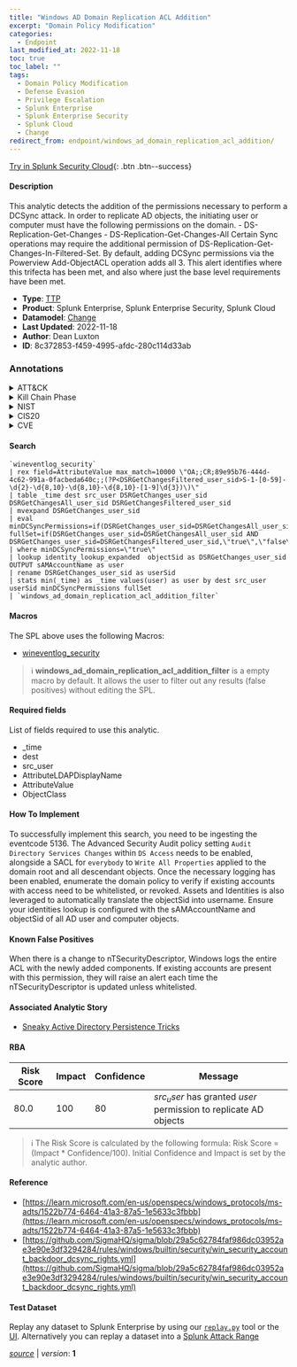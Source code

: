 ```yaml
---
title: "Windows AD Domain Replication ACL Addition"
excerpt: "Domain Policy Modification"
categories:
  - Endpoint
last_modified_at: 2022-11-18
toc: true
toc_label: ""
tags:
  - Domain Policy Modification
  - Defense Evasion
  - Privilege Escalation
  - Splunk Enterprise
  - Splunk Enterprise Security
  - Splunk Cloud
  - Change
redirect_from: endpoint/windows_ad_domain_replication_acl_addition/
---
```




[Try in Splunk Security Cloud](https://www.splunk.com/en_us/cyber-security.html){: .btn .btn--success}

#### Description

This analytic detects the addition of the permissions necessary to perform a DCSync attack. In order to replicate AD objects, the initiating user or computer must have the following permissions on the domain. - DS-Replication-Get-Changes - DS-Replication-Get-Changes-All Certain Sync operations may require the additional permission of DS-Replication-Get-Changes-In-Filtered-Set. By default, adding DCSync permissions via the Powerview Add-ObjectACL operation adds all 3. This alert identifies where this trifecta has been met, and also where just the base level requirements have been met.

- **Type**: [TTP](https://github.com/splunk/security_content/wiki/Detection-Analytic-Types)
- **Product**: Splunk Enterprise, Splunk Enterprise Security, Splunk Cloud
- **Datamodel**: [Change](https://docs.splunk.com/Documentation/CIM/latest/User/Change)
- **Last Updated**: 2022-11-18
- **Author**: Dean Luxton
- **ID**: 8c372853-f459-4995-afdc-280c114d33ab

### Annotations
<details>
  <summary>ATT&CK</summary>

<div markdown="1">

#### [ATT&CK](https://attack.mitre.org/)

| ID          | Technique   | Tactic         |
| ----------- | ----------- |--------------- |
| [T1484](https://attack.mitre.org/techniques/T1484/) | Domain Policy Modification | Defense Evasion, Privilege Escalation |

</div>
</details>


<details>
  <summary>Kill Chain Phase</summary>

<div markdown="1">

* Exploitation


</div>
</details>


<details>
  <summary>NIST</summary>

<div markdown="1">

* DE.CM



</div>
</details>

<details>
  <summary>CIS20</summary>

<div markdown="1">

* CIS 10



</div>
</details>

<details>
  <summary>CVE</summary>

<div markdown="1">


</div>
</details>


#### Search

```
`wineventlog_security`   
| rex field=AttributeValue max_match=10000 \"OA;;CR;89e95b76-444d-4c62-991a-0facbeda640c;;(?P<DSRGetChangesFiltered_user_sid>S-1-[0-59]-\d{2}-\d{8,10}-\d{8,10}-\d{8,10}-[1-9]\d{3})\)\"
| table _time dest src_user DSRGetChanges_user_sid DSRGetChangesAll_user_sid DSRGetChangesFiltered_user_sid
| mvexpand DSRGetChanges_user_sid
| eval minDCSyncPermissions=if(DSRGetChanges_user_sid=DSRGetChangesAll_user_sid,\"true\",\"false\"), fullSet=if(DSRGetChanges_user_sid=DSRGetChangesAll_user_sid AND DSRGetChanges_user_sid=DSRGetChangesFiltered_user_sid,\"true\",\"false\")
| where minDCSyncPermissions=\"true\" 
| lookup identity_lookup_expanded  objectSid as DSRGetChanges_user_sid OUTPUT sAMAccountName as user 
| rename DSRGetChanges_user_sid as userSid 
| stats min(_time) as _time values(user) as user by dest src_user userSid minDCSyncPermissions fullSet
| `windows_ad_domain_replication_acl_addition_filter`
```

#### Macros
The SPL above uses the following Macros:
* [wineventlog_security](https://github.com/splunk/security_content/blob/develop/macros/wineventlog_security.yml)

> :information_source:
> **windows_ad_domain_replication_acl_addition_filter** is a empty macro by default. It allows the user to filter out any results (false positives) without editing the SPL.



#### Required fields
List of fields required to use this analytic.
* _time
* dest
* src_user
* AttributeLDAPDisplayName
* AttributeValue
* ObjectClass



#### How To Implement
To successfully implement this search, you need to be ingesting the eventcode 5136. The Advanced Security Audit policy setting `Audit Directory Services Changes` within `DS Access` needs to be enabled, alongside a SACL for `everybody` to  `Write All Properties` applied to the domain root and all descendant objects. Once the necessary logging has been enabled, enumerate the domain policy to verify if existing accounts with access need to be whitelisted, or revoked. Assets and Identities is also leveraged to automatically translate the objectSid into username. Ensure your identities lookup is configured with the sAMAccountName and objectSid of all AD user and computer objects.
#### Known False Positives
When there is a change to nTSecurityDescriptor, Windows logs the entire ACL with the newly added components. If existing accounts are present with this permission, they will raise an alert each time the nTSecurityDescriptor is updated unless whitelisted.

#### Associated Analytic Story
* [Sneaky Active Directory Persistence Tricks](/stories/sneaky_active_directory_persistence_tricks)




#### RBA

| Risk Score  | Impact      | Confidence   | Message      |
| ----------- | ----------- |--------------|--------------|
| 80.0 | 100 | 80 | $src_user$ has granted $user$ permission to replicate AD objects |


> :information_source:
> The Risk Score is calculated by the following formula: Risk Score = (Impact * Confidence/100). Initial Confidence and Impact is set by the analytic author.


#### Reference

* [https://learn.microsoft.com/en-us/openspecs/windows_protocols/ms-adts/1522b774-6464-41a3-87a5-1e5633c3fbbb](https://learn.microsoft.com/en-us/openspecs/windows_protocols/ms-adts/1522b774-6464-41a3-87a5-1e5633c3fbbb)
* [https://github.com/SigmaHQ/sigma/blob/29a5c62784faf986dc03952ae3e90e3df3294284/rules/windows/builtin/security/win_security_account_backdoor_dcsync_rights.yml](https://github.com/SigmaHQ/sigma/blob/29a5c62784faf986dc03952ae3e90e3df3294284/rules/windows/builtin/security/win_security_account_backdoor_dcsync_rights.yml)



#### Test Dataset
Replay any dataset to Splunk Enterprise by using our [`replay.py`](https://github.com/splunk/attack_data#using-replaypy) tool or the [UI](https://github.com/splunk/attack_data#using-ui).
Alternatively you can replay a dataset into a [Splunk Attack Range](https://github.com/splunk/attack_range#replay-dumps-into-attack-range-splunk-server)




[*source*](https://github.com/splunk/security_content/tree/develop/detections/endpoint/windows_ad_domain_replication_acl_addition.yml) \| *version*: **1**